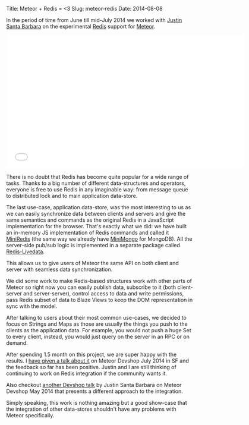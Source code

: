Title: Meteor + Redis = <3
Slug: meteor-redis
Date: 2014-08-08

In the period of time from June till mid-July 2014 we worked with [Justin Santa
Barbara][jsb] on the experimental [Redis][redis] support for [Meteor][meteor].

<iframe width="640" height="360" src="//www.youtube.com/embed/-Vnb8tjnE3k?rel=0" frameborder="0" allowfullscreen></iframe>

There is no doubt that Redis has become quite popular for a wide range of tasks.
Thanks to a big number of different data-structures and operators, everyone is
free to use Redis in any imaginable way: from message queue to distributed lock
and to main application data-store.

The last use-case, application data-store, was the most interesting to us as we
can easily synchronize data between clients and servers and give the same
semantics and commands as the original Redis in a JavaScript implementation for
the browser. That's exactly what we did: we have built an in-memory JS
implementation of Redis commands and called it [MiniRedis][miniredis] (the same
way we already have [MiniMongo][minimongo] for MongoDB). All the server-side
pub/sub logic is implemented in a separate package called
[Redis-Livedata][redis-livedata].

This allows us to give users of Meteor the same API on both client and server
with seamless data synchronization.

We did some work to make Redis-based structures work with other parts of Meteor
so right now you can easily publish data, subscribe to it (both client-server
and server-server), control access to data and write permissions, pass Redis
subset of data to Blaze Views to keep the DOM representation in sync with the
model.

After talking to users about their most common use-cases, we decided to focus on
Strings and Maps as those are usually the things you push to the clients as the
application data. For example, you would not push a huge Set to every client,
instead, you would just query on the server in an RPC or on demand.

After spending 1.5 month on this project, we are super happy with the results.
I [have given a talk about it][slava-talk] on Meteor Devshop July 2014 in SF and
the feedback so far has been positive. Justin and I are still thinking of
continuing to work on Redis integration if the community wants it.

Also checkout [another Devshop talk][jsb-talk] by Justin Santa Barbara on Meteor
Devshop May 2014 that presents a different approach to the integration.

Simply speaking, this work is nothing amazing but a good show-case that
the integration of other data-stores shouldn't have any problems with Meteor
specifically.

[miniredis]: https://github.com/meteor/miniredis
[minimongo]: https://github.com/meteor/meteor/tree/devel/packages/minimongo
[redis-livedata]: https://github.com/meteor/redis-livedata
[jsb]: https://twitter.com/justinsantab
[redis]: http://redis.io
[meteor]: https://www.meteor.com
[slava-talk]: https://www.youtube.com/watch?v=-Vnb8tjnE3k&list
[jsb-talk]: https://www.youtube.com/watch?v=T7-_Nc6zTH0


